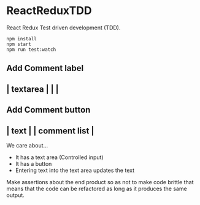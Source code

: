 # ReactReduxTDD
React Redux Test driven development (TDD).
```
npm install
npm start
npm run test:watch
```

Add Comment label
--------------
| textarea   |
|            |
--------------
Add Comment button
-----------------
|  text         |
|  comment list |
-----------------

We care about...
- It has a text area (Controlled input)
- It has a button
- Entering text into the text area updates the text

Make assertions about the end product so as not to make code brittle that
means that the code can be refactored as long as it produces the same output.
